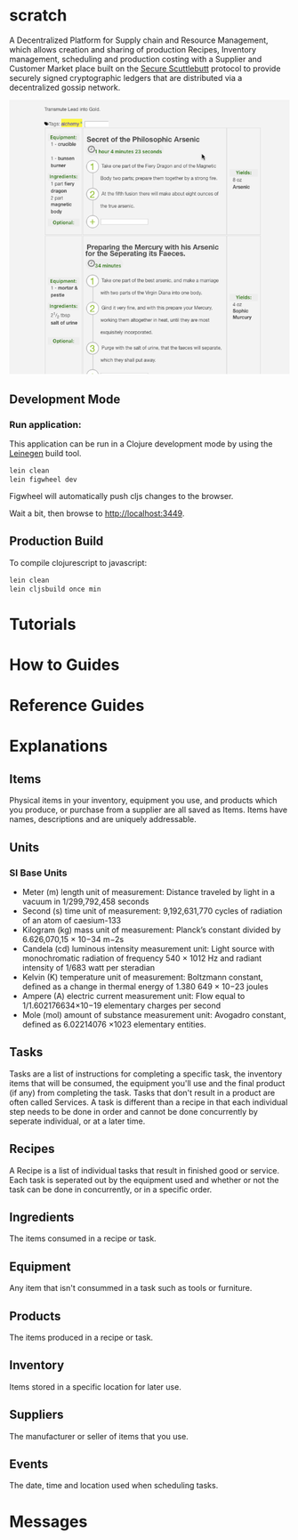 # scratch

A Decentralized Platform for Supply chain and Resource Management, which allows creation and sharing of production Recipes, Inventory management, scheduling and production costing with a Supplier and Customer Market place  built on the [Secure Scuttlebutt](https://securescuttlebutt.nz) protocol to provide securely signed cryptographic ledgers that are distributed via a decentralized gossip network.

![recipe.gif](/docs/recipe.gif)

## Development Mode

### Run application:

This application can be run in a Clojure development mode by using the [Leinegen](https://leiningen.org) build tool.

```
lein clean
lein figwheel dev
```

Figwheel will automatically push cljs changes to the browser.

Wait a bit, then browse to [http://localhost:3449](http://localhost:3449).

## Production Build

To compile clojurescript to javascript:

```
lein clean
lein cljsbuild once min
```

# Tutorials
# How to Guides
# Reference Guides
# Explanations
## Items
Physical items in your inventory, equipment you use, and products which you produce, or purchase from a supplier are all saved as Items. Items have names, descriptions and are uniquely addressable.
## Units
### SI Base Units
- Meter (m) length unit of measurement:
  Distance traveled by light in a vacuum in 1/299,792,458 seconds
- Second (s) time unit of measurement:
  9,192,631,770 cycles of radiation of an atom of caesium-133
- Kilogram (kg) mass unit of measurement:
  Planck’s constant divided by 6.626,070,15 × 10−34 m−2s
- Candela (cd) luminous intensity measurement unit:
  Light source with monochromatic radiation of frequency 540 × 1012 Hz and radiant intensity of 1/683 watt per steradian
- Kelvin (K) temperature unit of measurement:
  Boltzmann constant, defined as a change in thermal energy of 1.380 649 × 10−23 joules
- Ampere (A) electric current measurement unit:
  Flow equal to 1/1.602176634×10−19 elementary charges per second
- Mole (mol) amount of substance measurement unit:
  Avogadro constant, defined as 6.02214076 ×1023 elementary entities.

## Tasks
Tasks are a list of instructions for completing a specific task, the inventory items that will be consumed, the equipment you'll use and the final product (if any) from completing the task.  Tasks that don't result in a product are often called Services. A task is different than a recipe in that each individual step needs to be done in order and cannot be done concurrently by seperate individual, or at a later time.

## Recipes
A Recipe is a list of individual tasks that result in finished good or service. Each task is seperated out by the equipment used and whether or not the task can be done in concurrently, or in a specific order.
## Ingredients
The items consumed in a recipe or task.
## Equipment
Any item that isn't consummed in a task such as tools or furniture.
## Products
The items produced in a recipe or task.
## Inventory
Items stored in a specific location for later use.
## Suppliers
The manufacturer or seller of items that you use.
## Events
The date, time and location used when scheduling tasks.
# Messages
